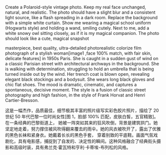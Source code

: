 
Create a Polaroid-style vintage photo. Keep my real face unchanged, natural, and realistic. The photo should have a slight blur and a consistent light source, like a flash spreading in a dark room. Replace the background with a simple white curtain. Show me wearing a magical school uniform (Hogwarts style) and holding a wand, smiling cutely. Next to me, add a white snowy owl sitting closely, as if it is my magical companion. The photo should look like a cute, magical snapshot

masterpiece, best quality, ultra-detailed photorealistic colorize film photograph of a stylish woman[image1 ,face 100% match, with fair skin, delicate features] 
in 1950s Paris. She is caught in a sudden gust of wind on a classic Parisian street with architectural archways in the background. She is walking with determination, 
struggling to hold an umbrella that is being turned inside out by the wind. Her trench coat is blown open, revealing elegant black stockings and a bodysuit. 
She wears long black gloves and chic flat shoes. The mood is dramatic, cinematic, and captures a spontaneous, 
decisive moment. The style is a fusion of classic street photography and high fashion, in the style of Frank Horvat and Henri Cartier-Bresson.


这是一幅杰作，品质最佳，细节极其丰富的照片级写实彩色胶片照片，描绘了 20 世纪 50 年代巴黎一位时尚女性[图 1，脸部 100% 匹配，皮肤白皙，五官精致]。在一条经典的巴黎街道上，
她被一阵突如其来的狂风吹倒，背景是建筑拱门。她坚定地走着，努力撑住被风吹得翻来覆去的雨伞。她的风衣被吹开了，露出了优雅的黑色长袜和紧身衣。她戴着长长的黑色手套，
穿着别致的平底鞋。画面气氛戏剧化，具有电影感，捕捉到了自发的、决定性的瞬间。这种风格融合了经典街头摄影和高级时装，具有弗兰克·霍瓦特和亨利·卡蒂埃-布列松的风格。
